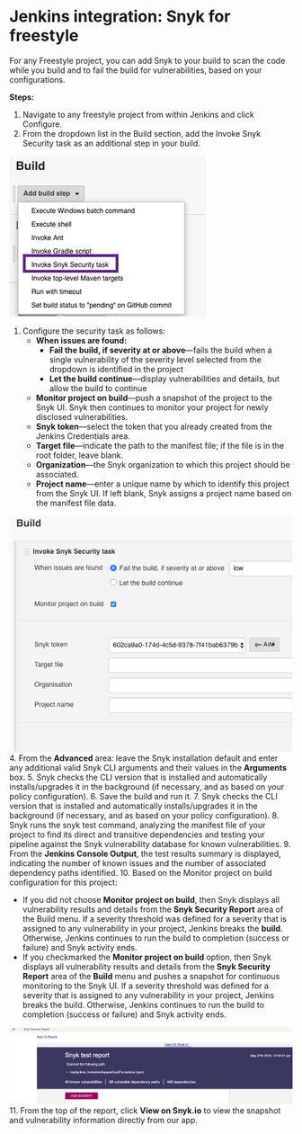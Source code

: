 # Jenkins integration: Snyk for freestyle

For any Freestyle project, you can add Snyk to your build to scan the code while you build and to fail the build for vulnerabilities, based on your configurations.

**Steps:**

1. Navigate to any freestyle project from within Jenkins and click Configure.
2. From the dropdown list in the Build section, add the Invoke Snyk Security task as an additional step in your build.

![image5.png](../../.gitbook/assets/uuid-f93cec82-7ac1-1707-0404-40208772918a-en.png)

1. Configure the security task as follows:
   * **When issues are found:**
     * **Fail the build, if severity at or above**—fails the build when a single vulnerability of the severity level selected from the dropdown is identified in the project
     * **Let the build continue**—display vulnerabilities and details, but allow the build to continue
   * **Monitor project on build**—push a snapshot of the project to the Snyk UI. Snyk then continues to monitor your project for newly disclosed vulnerabilities.
   * **Snyk token**—select the token that you already created from the Jenkins Credentials area.
   * **Target file**—indicate the path to the manifest file; if the file is in the root folder, leave blank.
   * **Organization**—the Snyk organization to which this project should be associated.
   * **Project name**—enter a unique name by which to identify this project from the Snyk UI. If left blank, Snyk assigns a project name based on the manifest file data.

![image6.png](../../.gitbook/assets/uuid-f9c499c6-fa28-a103-4343-8f61c5ca9c86-en.png) 4. From the **Advanced** area: leave the Snyk installation default and enter any additional valid Snyk CLI arguments and their values in the **Arguments** box. 5. Snyk checks the CLI version that is installed and automatically installs/upgrades it in the background \(if necessary, and as based on your policy configuration\). 6. Save the build and run it. 7. Snyk checks the CLI version that is installed and automatically installs/upgrades it in the background \(if necessary, and as based on your policy configuration\). 8. Snyk runs the snyk test command, analyzing the manifest file of your project to find its direct and transitive dependencies and testing your pipeline against the Snyk vulnerability database for known vulnerabilities. 9. From the **Jenkins Console Output**, the test results summary is displayed, indicating the number of known issues and the number of associated dependency paths identified. 10. Based on the Monitor project on build configuration for this project:

* If you did not choose **Monitor project on build**, then Snyk displays all vulnerability results and details from the **Snyk Security Report** area of the Build menu. If a severity threshold was defined for a severity that is assigned to any vulnerability in your project, Jenkins breaks the **build**. Otherwise, Jenkins continues to run the build to completion \(success or failure\) and Snyk activity ends.
* If you checkmarked the **Monitor project on build** option, then Snyk displays all vulnerability results and details from the **Snyk Security Report** area of the **Build** menu and pushes a snapshot for continuous monitoring to the Snyk UI. If a severity threshold was defined for a severity that is assigned to any vulnerability in your project, Jenkins breaks the build. Otherwise, Jenkins continues to run the build to completion \(success or failure\) and Snyk activity ends.

![image7.png](../../.gitbook/assets/ci-cd%20%282%29%20%282%29%20%282%29.png) 11. From the top of the report, click **View on Snyk.io** to view the snapshot and vulnerability information directly from our app.

